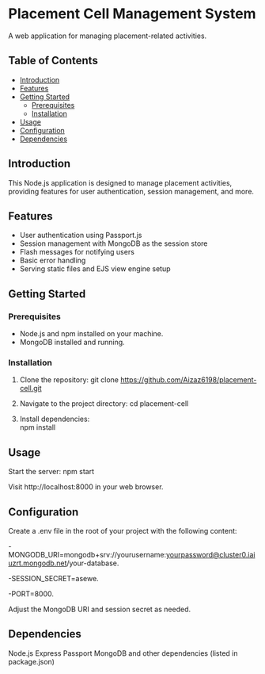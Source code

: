 # Placement Cell Management System

A web application for managing placement-related activities.

## Table of Contents

- [Introduction](#introduction)
- [Features](#features)
- [Getting Started](#getting-started)
  - [Prerequisites](#prerequisites)
  - [Installation](#installation)
- [Usage](#usage)
- [Configuration](#configuration)
- [Dependencies](#dependencies)


## Introduction

This Node.js application is designed to manage placement activities, providing features for user authentication, session management, and more.

## Features

- User authentication using Passport.js
- Session management with MongoDB as the session store
- Flash messages for notifying users
- Basic error handling
- Serving static files and EJS view engine setup

## Getting Started

### Prerequisites

- Node.js and npm installed on your machine.
- MongoDB installed and running.

### Installation

1. Clone the repository:
   git clone https://github.com/Aizaz6198/placement-cell.git

2. Navigate to the project directory:
    cd placement-cell

3.  Install dependencies:  
    npm install

    
## Usage
Start the server:
    npm start
    
Visit http://localhost:8000 in your web browser.

## Configuration

Create a .env file in the root of your project with the following content:

-MONGODB_URI=mongodb+srv://yourusername:yourpassword@cluster0.iaiuzrt.mongodb.net/your-database.

-SESSION_SECRET=asewe.

-PORT=8000.

Adjust the MongoDB URI and session secret as needed.



## Dependencies 

Node.js
Express
Passport
MongoDB
and other dependencies (listed in package.json)
